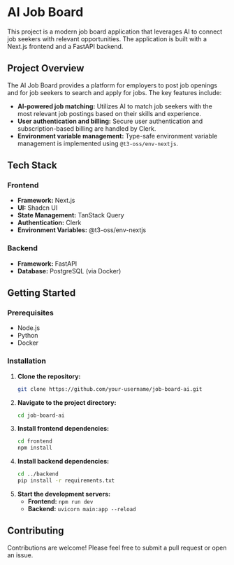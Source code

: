 # AI Job Board

This project is a modern job board application that leverages AI to connect job seekers with relevant opportunities. The application is built with a Next.js frontend and a FastAPI backend.

## Project Overview

The AI Job Board provides a platform for employers to post job openings and for job seekers to search and apply for jobs. The key features include:

- **AI-powered job matching:** Utilizes AI to match job seekers with the most relevant job postings based on their skills and experience.
- **User authentication and billing:** Secure user authentication and subscription-based billing are handled by Clerk.
- **Environment variable management:** Type-safe environment variable management is implemented using `@t3-oss/env-nextjs`.

## Tech Stack

### Frontend

- **Framework:** Next.js
- **UI:** Shadcn UI
- **State Management:** TanStack Query
- **Authentication:** Clerk
- **Environment Variables:** @t3-oss/env-nextjs

### Backend

- **Framework:** FastAPI
- **Database:** PostgreSQL (via Docker)

## Getting Started

### Prerequisites

- Node.js
- Python
- Docker

### Installation

1. **Clone the repository:**
   ```bash
   git clone https://github.com/your-username/job-board-ai.git
   ```
2. **Navigate to the project directory:**
   ```bash
   cd job-board-ai
   ```
3. **Install frontend dependencies:**
   ```bash
   cd frontend
   npm install
   ```
4. **Install backend dependencies:**
   ```bash
   cd ../backend
   pip install -r requirements.txt
   ```
5. **Start the development servers:**
   - **Frontend:** `npm run dev`
   - **Backend:** `uvicorn main:app --reload`

## Contributing

Contributions are welcome! Please feel free to submit a pull request or open an issue.
